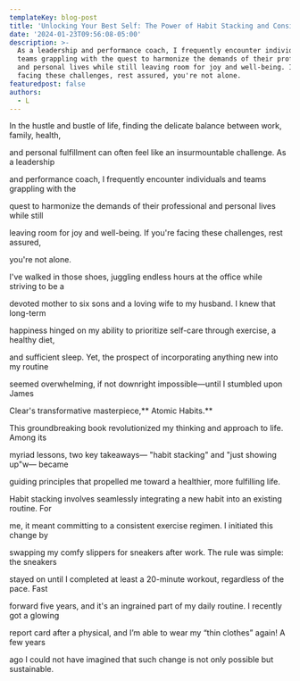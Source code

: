 ```yaml
---
templateKey: blog-post
title: 'Unlocking Your Best Self: The Power of Habit Stacking and Consistency'
date: '2024-01-23T09:56:08-05:00'
description: >-
  As a leadership and performance coach, I frequently encounter individuals and
  teams grappling with the quest to harmonize the demands of their professional
  and personal lives while still leaving room for joy and well-being. If you're
  facing these challenges, rest assured, you're not alone.
featuredpost: false
authors:
  - L
---
```

In the hustle and bustle of life, finding the delicate balance between work, family, health,

and personal fulfillment can often feel like an insurmountable challenge. As a leadership

and performance coach, I frequently encounter individuals and teams grappling with the

quest to harmonize the demands of their professional and personal lives while still

leaving room for joy and well-being. If you're facing these challenges, rest assured,

you're not alone.





I've walked in those shoes, juggling endless hours at the office while striving to be a

devoted mother to six sons and a loving wife to my husband. I knew that long-term

happiness hinged on my ability to prioritize self-care through exercise, a healthy diet,

and sufficient sleep. Yet, the prospect of incorporating anything new into my routine

seemed overwhelming, if not downright impossible—until I stumbled upon James

Clear's transformative masterpiece,** Atomic Habits.**





This groundbreaking book revolutionized my thinking and approach to life. Among its

myriad lessons, two key takeaways— "habit stacking" and "just showing up"w— became

guiding principles that propelled me toward a healthier, more fulfilling life.



Habit stacking involves seamlessly integrating a new habit into an existing routine. For

me, it meant committing to a consistent exercise regimen. I initiated this change by

swapping my comfy slippers for sneakers after work. The rule was simple: the sneakers

stayed on until I completed at least a 20-minute workout, regardless of the pace. Fast

forward five years, and it's an ingrained part of my daily routine. I recently got a glowing

report card after a physical, and I’m able to wear my “thin clothes” again! A few years

ago I could not have imagined that such change is not only possible but sustainable.
